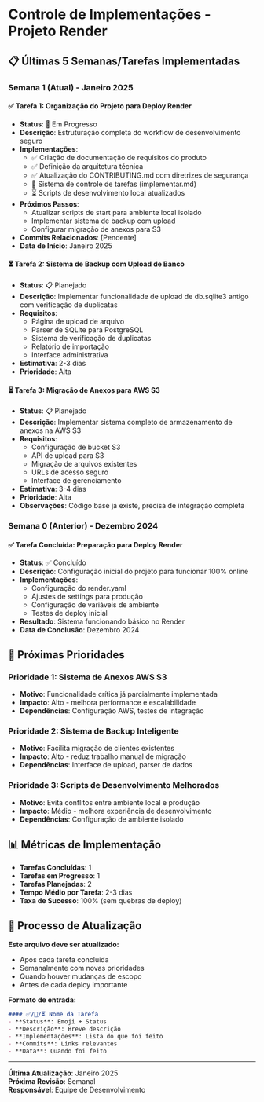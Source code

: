 # Controle de Implementações - Projeto Render

## 📋 Últimas 5 Semanas/Tarefas Implementadas

### Semana 1 (Atual) - Janeiro 2025

#### ✅ Tarefa 1: Organização do Projeto para Deploy Render
- **Status**: 🔄 Em Progresso
- **Descrição**: Estruturação completa do workflow de desenvolvimento seguro
- **Implementações**:
  - ✅ Criação de documentação de requisitos do produto
  - ✅ Definição da arquitetura técnica
  - ✅ Atualização do CONTRIBUTING.md com diretrizes de segurança
  - 🔄 Sistema de controle de tarefas (implementar.md)
  - ⏳ Scripts de desenvolvimento local atualizados
- **Próximos Passos**:
  - Atualizar scripts de start para ambiente local isolado
  - Implementar sistema de backup com upload
  - Configurar migração de anexos para S3
- **Commits Relacionados**: [Pendente]
- **Data de Início**: Janeiro 2025

#### ⏳ Tarefa 2: Sistema de Backup com Upload de Banco
- **Status**: 📋 Planejado
- **Descrição**: Implementar funcionalidade de upload de db.sqlite3 antigo com verificação de duplicatas
- **Requisitos**:
  - Página de upload de arquivo
  - Parser de SQLite para PostgreSQL
  - Sistema de verificação de duplicatas
  - Relatório de importação
  - Interface administrativa
- **Estimativa**: 2-3 dias
- **Prioridade**: Alta

#### ⏳ Tarefa 3: Migração de Anexos para AWS S3
- **Status**: 📋 Planejado
- **Descrição**: Implementar sistema completo de armazenamento de anexos na AWS S3
- **Requisitos**:
  - Configuração de bucket S3
  - API de upload para S3
  - Migração de arquivos existentes
  - URLs de acesso seguro
  - Interface de gerenciamento
- **Estimativa**: 3-4 dias
- **Prioridade**: Alta
- **Observações**: Código base já existe, precisa de integração completa

### Semana 0 (Anterior) - Dezembro 2024

#### ✅ Tarefa Concluída: Preparação para Deploy Render
- **Status**: ✅ Concluído
- **Descrição**: Configuração inicial do projeto para funcionar 100% online
- **Implementações**:
  - Configuração do render.yaml
  - Ajustes de settings para produção
  - Configuração de variáveis de ambiente
  - Testes de deploy inicial
- **Resultado**: Sistema funcionando básico no Render
- **Data de Conclusão**: Dezembro 2024

## 🎯 Próximas Prioridades

### Prioridade 1: Sistema de Anexos AWS S3
- **Motivo**: Funcionalidade crítica já parcialmente implementada
- **Impacto**: Alto - melhora performance e escalabilidade
- **Dependências**: Configuração AWS, testes de integração

### Prioridade 2: Sistema de Backup Inteligente
- **Motivo**: Facilita migração de clientes existentes
- **Impacto**: Alto - reduz trabalho manual de migração
- **Dependências**: Interface de upload, parser de dados

### Prioridade 3: Scripts de Desenvolvimento Melhorados
- **Motivo**: Evita conflitos entre ambiente local e produção
- **Impacto**: Médio - melhora experiência de desenvolvimento
- **Dependências**: Configuração de ambiente isolado

## 📊 Métricas de Implementação

- **Tarefas Concluídas**: 1
- **Tarefas em Progresso**: 1
- **Tarefas Planejadas**: 2
- **Tempo Médio por Tarefa**: 2-3 dias
- **Taxa de Sucesso**: 100% (sem quebras de deploy)

## 🔄 Processo de Atualização

**Este arquivo deve ser atualizado:**
- Após cada tarefa concluída
- Semanalmente com novas prioridades
- Quando houver mudanças de escopo
- Antes de cada deploy importante

**Formato de entrada:**
```markdown
#### ✅/🔄/⏳ Nome da Tarefa
- **Status**: Emoji + Status
- **Descrição**: Breve descrição
- **Implementações**: Lista do que foi feito
- **Commits**: Links relevantes
- **Data**: Quando foi feito
```

---

**Última Atualização**: Janeiro 2025  
**Próxima Revisão**: Semanal  
**Responsável**: Equipe de Desenvolvimento